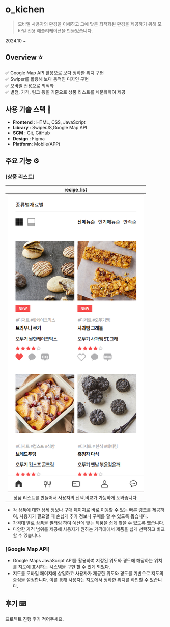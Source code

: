 # o_kichen

> 모바일 사용자의 환경을 이해하고 그에 맞춘 최적화된 환경을 제공하기 위해 모바일 전용 애플리케이션을 만들었습니다.

2024.10 ~

## Overview ⭐️

✅ Google Map API 활용으로 보다 정확한 위치 구현  
✅ Swiper를 활용해 보다 동적인 디자인 구현  
✅ 모바일 전용으로 최적화  
✅ 별점, 가격, 링크 등을 기준으로 상품 리스트를 세분화하여 제공    
  


## 사용 기술 스택 🔧

- **Frontend** : HTML, CSS, JavaScript
- **Library** : SwiperJS,Google Map API
- **SCM** : Git, GitHub
- **Design** : Figma
- **Platform**: Mobile(APP)

    
## 주요 기능 ⚙️

### [상품 리스트]

|recipe_list|
|:---:|
|<img src="images/Readme.image/recipe.png" />|
|상품 리스트를 만들어서 사용자의 선택,비교가 가능하게 도와줍니다.|  

- 각 상품에 대한 상세 정보나 구매 페이지로 바로 이동할 수 있는 빠른 링크를 제공하여, 사용자가 필요할 때 손쉽게 추가 정보나 구매를 할 수 있도록 돕습니다.
- 가격대 별로 상품을 필터링 하여 예산에 맞는 제품을 쉽게 찾을 수 있도록 했습니다.
- 다양한 가격 범위를 제공해 사용자가 원하는 가격대에서 제품을 쉽게 선택하고 비교할 수 있습니다.

### [Google Map API]

- Google Maps JavaScript API를 활용하여 지정된 위도와 경도에 해당하는 위치를 지도에 표시하는 시스템을 구현 할 수 있게 되었다.
- 지도를 모바일 페이지에 삽입하고 사용자가 제공한 위도와 경도를 기반으로 지도의 중심을 설정합니다. 이를 통해 사용자는 지도에서 정확한 위치를 확인할 수 있습니다.

## 후기 ⌨️

프로젝트 진행 후기 적어주세요.
